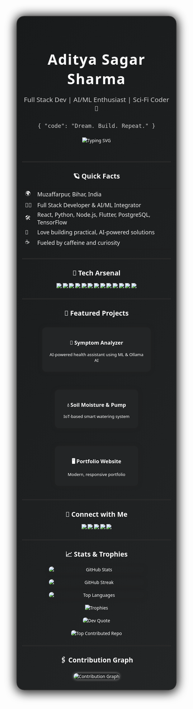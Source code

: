 <!-- 🚀✨ S C I - F I   D E V   P R O F I L E ✨🚀 -->
<div align="center" style="background: linear-gradient(120deg, #181a1b 0%, #232526 100%); border-radius: 24px; box-shadow: 0 0 32px #222, 0 8px 32px #0008; padding: 2.5rem 1rem 2rem 1rem; margin-bottom: 2rem; color: #fff; font-family: 'Orbitron', 'Segoe UI', 'Arial', sans-serif; border: 2px solid #333;">

  <h1 style="font-size:2.8rem; letter-spacing:2px; margin-bottom:0.2em;">Aditya Sagar Sharma</h1>
  <p style="font-size:1.3rem; color:#ccc; margin-bottom:1.5em;">Full Stack Dev | AI/ML Enthusiast | Sci-Fi Coder 🚀</p>
  <pre style="color:#ccc; font-size:1.1rem; margin-bottom:1.5em; background:transparent; border:none;">{ "code": "Dream. Build. Repeat." }</pre>

  <img src="https://readme-typing-svg.demolab.com?font=Orbitron&size=28&duration=3000&pause=800&color=FFFFFF&center=true&vCenter=true&width=500&lines=Building+AI-powered+solutions;Turning+wild+ideas+into+code;Always+learning+something+new!" alt="Typing SVG" style="margin-bottom:2em;"/>

  <hr style="border:1px solid #333; margin:2em 0;">

  <h2 style="color:#fff;">🪐 Quick Facts</h2>
  <table align="center" style="margin:auto; font-size:1.1rem; color:#eee;">
    <tr>
      <td>🌍</td><td>Muzaffarpur, Bihar, India</td>
    </tr>
    <tr>
      <td>🧑‍💻</td><td>Full Stack Developer & AI/ML Integrator</td>
    </tr>
    <tr>
      <td>🛠️</td><td>React, Python, Node.js, Flutter, PostgreSQL, TensorFlow</td>
    </tr>
    <tr>
      <td>🚀</td><td>Love building practical, AI-powered solutions</td>
    </tr>
    <tr>
      <td>☕</td><td>Fueled by caffeine and curiosity</td>
    </tr>
  </table>

  <hr style="border:1px solid #333; margin:2em 0;">

  <h2 style="color:#fff;">🧰 Tech Arsenal</h2>
  <p>
    <img src="https://img.shields.io/badge/React-20232a?style=for-the-badge&logo=react&logoColor=61DAFB"/>
    <img src="https://img.shields.io/badge/Python-3776AB?style=for-the-badge&logo=python&logoColor=white"/>
    <img src="https://img.shields.io/badge/Node.js-339933?style=for-the-badge&logo=nodedotjs&logoColor=white"/>
    <img src="https://img.shields.io/badge/Flutter-02569B?style=for-the-badge&logo=flutter&logoColor=white"/>
    <img src="https://img.shields.io/badge/TensorFlow-FF6F00?style=for-the-badge&logo=tensorflow&logoColor=white"/>
    <img src="https://img.shields.io/badge/PostgreSQL-4169E1?style=for-the-badge&logo=postgresql&logoColor=white"/>
    <img src="https://img.shields.io/badge/MongoDB-47A248?style=for-the-badge&logo=mongodb&logoColor=white"/>
    <img src="https://img.shields.io/badge/HTML5-E34F26?style=for-the-badge&logo=html5&logoColor=white"/>
    <img src="https://img.shields.io/badge/CSS3-1572B6?style=for-the-badge&logo=css3&logoColor=white"/>
    <img src="https://img.shields.io/badge/AWS-232F3E?style=for-the-badge&logo=amazon-aws&logoColor=white"/>
    <img src="https://img.shields.io/badge/Docker-2496ED?style=for-the-badge&logo=docker&logoColor=white"/>
    <img src="https://img.shields.io/badge/Figma-F24E1E?style=for-the-badge&logo=figma&logoColor=white"/>
    <img src="https://img.shields.io/badge/Git-F05032?style=for-the-badge&logo=git&logoColor=white"/>
  </p>

  <hr style="border:1px solid #333; margin:2em 0;">

  <h2 style="color:#fff;">🌟 Featured Projects</h2>
  <div align="center" style="display:flex; flex-wrap:wrap; justify-content:center; gap:2em;">
    <a href="https://github.com/as6769-2004/symptom-analyzer-ml-ai" style="text-decoration:none;">
      <div style="background:#232526; border-radius:12px; padding:1em 1.5em; margin:1em; box-shadow:0 0 12px #222; min-width:220px; max-width:300px; color:#fff;">
        <h3>🤖 Symptom Analyzer</h3>
        <p style="font-size:0.95em;">AI-powered health assistant using ML & Ollama AI</p>
      </div>
    </a>
    <a href="https://github.com/as6769-2004/Smart-Plant-Watering" style="text-decoration:none;">
      <div style="background:#232526; border-radius:12px; padding:1em 1.5em; margin:1em; box-shadow:0 0 12px #222; min-width:220px; max-width:300px; color:#fff;">
        <h3>💧 Soil Moisture & Pump</h3>
        <p style="font-size:0.95em;">IoT-based smart watering system</p>
      </div>
    </a>
    <a href="https://adityass-portfolio.netlify.app/" style="text-decoration:none;">
      <div style="background:#232526; border-radius:12px; padding:1em 1.5em; margin:1em; box-shadow:0 0 12px #222; min-width:220px; max-width:300px; color:#fff;">
        <h3>🖥️ Portfolio Website</h3>
        <p style="font-size:0.95em;">Modern, responsive portfolio</p>
      </div>
    </a>
  </div>

  <hr style="border:1px solid #333; margin:2em 0;">

  <h2 style="color:#fff;">🔗 Connect with Me</h2>
  <p>
    <a href="mailto:adityasagar9991@gmail.com"><img src="https://img.shields.io/badge/Gmail-EA4335?style=for-the-badge&logo=gmail&logoColor=white"/></a>
    <a href="https://www.linkedin.com/in/aditya-sagar-sharma-1955a7288/"><img src="https://img.shields.io/badge/LinkedIn-0077B5?style=for-the-badge&logo=linkedin&logoColor=white"/></a>
    <a href="https://github.com/as6769-2004"><img src="https://img.shields.io/badge/GitHub-181717?style=for-the-badge&logo=github&logoColor=white"/></a>
    <a href="https://instagram.com/adityass0401"><img src="https://img.shields.io/badge/Instagram-E4405F?style=for-the-badge&logo=instagram&logoColor=white"/></a>
    <a href="https://adityass-portfolio.netlify.app"><img src="https://img.shields.io/badge/Portfolio-333?style=for-the-badge&logo=google-chrome&logoColor=white"/></a>
  </p>



  <hr style="border:1px solid #333; margin:2em 0;">

  <h2 style="color:#fff;">📈 Stats & Trophies</h2>
  <div style="display:flex; flex-wrap:wrap; justify-content:center; gap:1.5em; align-items:center;">
    <img src="https://github-readme-stats.vercel.app/api?username=as6769-2004&theme=dark&hide_border=true&include_all_commits=false&count_private=false" alt="GitHub Stats" style="border-radius:12px; min-width:300px; max-width:400px; box-shadow:0 2px 12px #222;">
    <img src="https://nirzak-streak-stats.vercel.app/?user=as6769-2004&theme=dark&hide_border=true" alt="GitHub Streak" style="border-radius:12px; min-width:300px; max-width:400px; box-shadow:0 2px 12px #222;">
    <img src="https://github-readme-stats.vercel.app/api/top-langs/?username=as6769-2004&theme=dark&hide_border=true&include_all_commits=false&count_private=false&layout=compact" alt="Top Languages" style="border-radius:12px; min-width:300px; max-width:400px; box-shadow:0 2px 12px #222;">
  </div>
  <div style="display:flex; justify-content:center; margin-top:1.5em;">
    <img src="https://github-profile-trophy.vercel.app/?username=as6769-2004&theme=radical&no-frame=true&no-bg=true&margin-w=4" alt="Trophies" style="margin:auto;">
  </div>
  <div style="display:flex; justify-content:center; margin-top:1.5em;">
    <img src="https://quotes-github-readme.vercel.app/api?type=horizontal&theme=dark" alt="Dev Quote" style="margin:auto; border-radius:8px;">
  </div>
  <div style="display:flex; justify-content:center; margin-top:1.5em;">
    <img src="https://github-contributor-stats.vercel.app/api?username=as6769-2004&limit=5&theme=dark&combine_all_yearly_contributions=true" alt="Top Contributed Repo" style="margin:auto; border-radius:8px;">
  </div>

  <!-- Contribution Graph Section -->
  <hr style="border:1px solid #333; margin:2em 0;">
  <h2 style="color:#fff;">🖇️ Contribution Graph</h2>
  <div style="display:flex; justify-content:center; margin-top:1.5em;">
    <img src="https://github-readme-activity-graph.vercel.app/graph?username=as6769-2004&theme=react-dark&hide_border=true" alt="Contribution Graph" style="margin:auto; border-radius:12px; box-shadow:0 0 8px #999;">
  </div>

 
